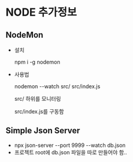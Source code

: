 # NODE 추가정보

## NodeMon

- 설치

  npm i -g nodemon

- 사용법

  nodemon --watch src/ src/index.js

  src/ 하위를 모니터링

  src/index.js를 구동함

## Simple Json Server

- npx json-server --port 9999 --watch db.json
- 프로젝트 root에 db.json 파일을 따로 만들어야 함..
